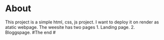<h1>About</h1>
This project is a simple html, css, js project. I want to deploy it on render as atatic webpage.
The weesite has two pages
1. Landing page.
2. Bloggspage.
#The end #